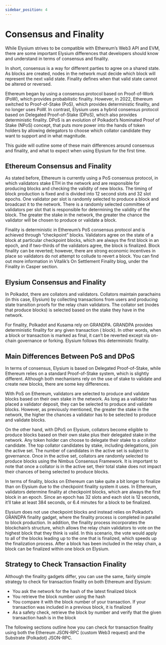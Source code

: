 ```yaml
---
sidebar_position: 4
---
```


# Consensus and Finality

While Elysium strives to be compatible with Ethereum’s Web3 API and EVM, there are some important Elysium differences
that developers should know and understand in terms of consensus and finality.

In short, consensus is a way for different parties to agree on a shared state. As blocks are created, nodes in the
network must decide which block will represent the next valid state. Finality defines when that valid state cannot be
altered or reversed.

Ethereum began by using a consensus protocol based on Proof-of-Work (PoW), which provides probabilistic finality.
However, in 2022, Ethereum switched to Proof-of-Stake (PoS), which provides deterministic finality, and no longer uses
PoW. In contrast, Elysium uses a hybrid consensus protocol based on Delegated Proof-of-Stake (DPoS), which also provides
deterministic finality. DPoS is an evolution of Polkadot’s Nominated Proof of Stake (NPoS) concept, that puts more power
into the hands of token holders by allowing delegators to choose which collator candidate they want to support and in
what magnitude.

This guide will outline some of these main differences around consensus and finality, and what to expect when using
Elysium for the first time.

## Ethereum Consensus and Finality

As stated before, Ethereum is currently using a PoS consensus protocol, in which validators stake ETH in the network and
are responsible for producing blocks and checking the validity of new blocks. The timing of block production is fixed
and is divided into 12 second slots and 32 slot epochs. One validator per slot is randomly selected to produce a block
and broadcast it to the network. There is a randomly selected committee of validators per slot that is responsible for
determining the validity of the block. The greater the stake in the network, the greater the chance the validator will
be chosen to produce or validate a block.

Finality is deterministic in Ethereum’s PoS consensus protocol and is achieved through “checkpoint” blocks. Validators
agree on the state of a block at particular checkpoint blocks, which are always the first block in an epoch, and if
two-thirds of the validators agree, the block is finalized. Block finality can be reverted; however, there are strong
economic incentives in place so validators do not attempt to collude to revert a block. You can find out more
information in Vitalik’s On Settlement Finality blog, under the Finality in Casper section.

## Elysium Consensus and Finality

In Polkadot, there are collators and validators. Collators maintain parachains (in this case, Elysium) by collecting
transactions from users and producing state transition proofs for the relay chain validators. The collator set (nodes
that produce blocks) is selected based on the stake they have in the network.

For finality, Polkadot and Kusama rely on GRANDPA. GRANDPA provides deterministic finality for any given transaction (
block). In other words, when a block or transaction is marked as final, it can’t be reverted except via on-chain
governance or forking. Elysium follows this deterministic finality.

## Main Differences Between PoS and DPoS

In terms of consensus, Elysium is based on Delegated Proof-of-Stake, while Ethereum relies on a standard Proof-of-Stake
system, which is slightly different. Although both mechanisms rely on the use of stake to validate and create new
blocks, there are some key differences.

With PoS on Ethereum, validators are selected to produce and validate blocks based on their own stake in the network. As
long as a validator has placed a validator deposit, they can be selected to produce and validate blocks. However, as
previously mentioned, the greater the stake in the network, the higher the chances a validator has to be selected to
produce and validate blocks.

On the other hand, with DPoS on Elysium, collators become eligible to produce blocks based on their own stake plus their
delegated stake in the network. Any token holder can choose to delegate their stake to a collator candidate. The top
collator candidates by stake, including delegations, join the active set. The number of candidates in the active set is
subject to governance. Once in the active set, collators are randomly selected to produce blocks using the Nimbus
Consensus Framework. It is important to note that once a collator is in the active set, their total stake does not
impact their chances of being selected to produce blocks.

In terms of finality, blocks on Ethereum can take quite a bit longer to finalize than on Elysium due to the checkpoint
finality system it uses. In Ethereum, validators determine finality at checkpoint blocks, which are always the first
block in an epoch. Since an epoch has 32 slots and each slot is 12 seconds, it’ll take at least 384 seconds, or 6.4
minutes for a block to be finalized.

Elysium does not use checkpoint blocks and instead relies on Polkadot’s GRANDPA finality gadget, where the finality
process is completed in parallel to block production. In addition, the finality process incorporates the blockchain’s
structure, which allows the relay chain validators to vote on the highest block that they think is valid. In this
scenario, the vote would apply to all of the blocks leading up to the one that is finalized, which speeds up the
finalization process. After a block has been included in the relay chain, a block can be finalized within one block on
Elysium.

## Strategy to Check Transaction Finality

Although the finality gadgets differ, you can use the same, fairly simple strategy to check for transaction finality on
both Ethereum and Elysium:

- You ask the network for the hash of the latest finalized block
- You retrieve the block number using the hash
- You compare it with the block number of your transaction. If your transaction was included in a previous block, it is
  finalized
- As a safety check, retrieve the block by number and verify that the given transaction hash is in the block

The following sections outline how you can check for transaction finality using both the Ethereum JSON-RPC (custom Web3
request) and the Substrate (Polkadot) JSON-RPC.

